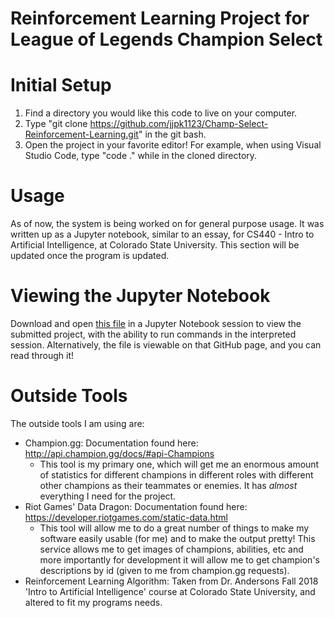 # Reinforcement Learning Project for League of Legends Champion Select

# Initial Setup
1. Find a directory you would like this code to live on your computer.
2. Type "git clone https://github.com/jjpk1123/Champ-Select-Reinforcement-Learning.git" in the git bash.
3. Open the project in your favorite editor! For example, when using Visual Studio Code, type "code ." while in the cloned directory.

# Usage
As of now, the system is being worked on for general purpose usage. It was written up as a Jupyter notebook, similar to an essay, for CS440 - Intro to Artificial Intelligence, at Colorado State University.
This section will be updated once the program is updated.

# Viewing the Jupyter Notebook
Download and open [this file](https://github.com/jjpk1123/Champ-Select-Reinforcement-Learning/blob/master/Pecquet-SemesterProject.ipynb) in a Jupyter Notebook session to view the submitted project, with the ability to run commands in the interpreted session. Alternatively, the file is viewable on that GitHub page, and you can read through it!

# Outside Tools
The outside tools I am using are:
   * Champion.gg: Documentation found here: http://api.champion.gg/docs/#api-Champions
        * This tool is my primary one, which will get me an enormous amount of statistics for different champions in different roles with different other champions as their teammates or enemies. It has *almost* everything I need for the project.
   * Riot Games' Data Dragon: Documentation found here: https://developer.riotgames.com/static-data.html
        * This tool will allow me to do a great number of things to make my software easily usable (for me) and to make the output pretty! This service allows me to get images of champions, abilities, etc and more importantly for development it will allow me to get champion's descriptions by id (given to me from champion.gg requests).
   * Reinforcement Learning Algorithm: Taken from Dr. Andersons Fall 2018 'Intro to Artificial Intelligence' course at Colorado State University, and altered to fit my programs needs.  